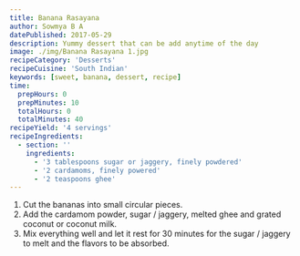 ```yaml
---
title: Banana Rasayana
author: Sowmya B A
datePublished: 2017-05-29
description: Yummy dessert that can be add anytime of the day
image: ./img/Banana Rasayana 1.jpg
recipeCategory: 'Desserts'
recipeCuisine: 'South Indian'
keywords: [sweet, banana, dessert, recipe]
time:
  prepHours: 0
  prepMinutes: 10
  totalHours: 0
  totalMinutes: 40
recipeYield: '4 servings'
recipeIngredients:
  - section: ''
    ingredients:
      - '3 tablespoons sugar or jaggery, finely powdered'
      - '2 cardamoms, finely powered'
      - '2 teaspoons ghee'
---
```

1. Cut the bananas into small circular pieces.
2. Add the cardamom powder, sugar / jaggery, melted ghee and grated coconut or coconut milk.
3. Mix everything well and let it rest for 30 minutes for the sugar / jaggery to melt and the flavors to be absorbed.
